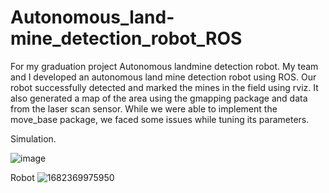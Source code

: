 # Autonomous_land-mine_detection_robot_ROS
For my graduation project Autonomous landmine detection robot.
My team and I developed an autonomous land mine detection robot using ROS. 
Our robot successfully detected and marked the mines in the field using rviz. 
It also generated a map of the area using the gmapping package and data from the laser scan sensor. 
While we were able to implement the move_base package, we faced some issues while tuning its parameters.

Simulation.

![image](https://github.com/Ahmed-El-Askary/Autonomous_land-mine_detection_robot_ROS/assets/134425344/92e7f952-3d67-4907-b740-74077f642e1f)

Robot
![1682369975950](https://github.com/Ahmed-El-Askary/Autonomous_land-mine_detection_robot_ROS/assets/134425344/4b875850-068d-4476-8015-b5327f912f05)



